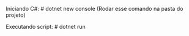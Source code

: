 Iniciando C#:
    # dotnet new console (Rodar esse comando na pasta do projeto)

Executando script:
    # dotnet run